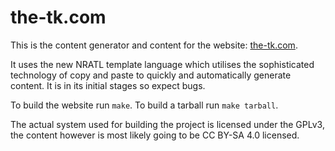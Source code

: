 the-tk.com
==========

This is the content generator and content for the website:
[the-tk.com](https://the-tk.com/).

It uses the new NRATL template language which utilises the sophisticated
technology of copy and paste to quickly and automatically generate content. It
is in its initial stages so expect bugs.

To build the website run `make`. To build a tarball run `make tarball`.

The actual system used for building the project is licensed under the GPLv3,
the content however is most likely going to be CC BY-SA 4.0 licensed.
